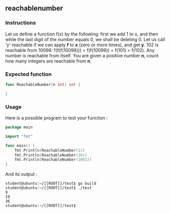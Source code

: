 ## reachablenumber

### Instructions

Let us define a function f(x) by the following: first we add 1 to x, and then while the last digit of the number equals 0, we shall be deleting 0. Let us call 'y' reachable if we can apply **f** to **x** (zero or more times), and get **y**. 102 is reachable from 10098: f(f(f(10098))) = f(f(10099)) = f(101) = f(102). Any number is reachable from itself. You are given a positive number **n**, count how many integers are reachable from **n**.

### Expected function

```go
func ReachableNumber(n int) int {

}
```

### Usage

Here is a possible program to test your function :

```go
package main

import "fmt"

func main() {
	fmt.Println(ReachableNumber(1))
	fmt.Println(ReachableNumber(10))
	fmt.Println(ReachableNumber(1001))
}
```

And its output :

```console
student@ubuntu:~/[[ROOT]]/test$ go build
student@ubuntu:~/[[ROOT]]/test$ ./test
9
19
36
student@ubuntu:~/[[ROOT]]/test$
```
